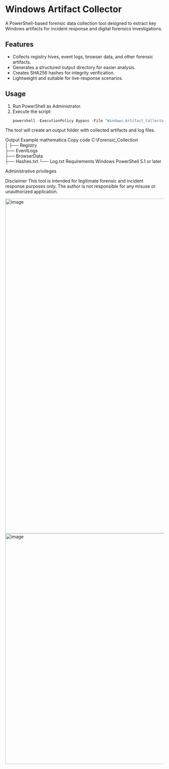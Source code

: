 # Windows Artifact Collector

A PowerShell-based forensic data collection tool designed to extract key Windows artifacts for incident response and digital forensics investigations.

## Features
- Collects registry hives, event logs, browser data, and other forensic artifacts.
- Generates a structured output directory for easier analysis.
- Creates SHA256 hashes for integrity verification.
- Lightweight and suitable for live-response scenarios.

## Usage
1. Run PowerShell as Administrator.
2. Execute the script:
   ```powershell
   powershell -ExecutionPolicy Bypass -File "Windows_Artifact_Collector.ps1"
The tool will create an output folder with collected artifacts and log files.

Output Example
mathematica
Copy code
C:\Forensic_Collection\
│
├── Registry\
├── EventLogs\
├── BrowserData\
├── Hashes.txt
└── Log.txt
Requirements
Windows PowerShell 5.1 or later

Administrative privileges

Disclaimer
This tool is intended for legitimate forensic and incident response purposes only. The author is not responsible for any misuse or unauthorized application.

<img width="1897" height="1062" alt="image" src="https://github.com/user-attachments/assets/791af572-f16f-493e-8f77-cbb8da784e7d" />

<img width="1429" height="732" alt="image" src="https://github.com/user-attachments/assets/8159bbfd-7c86-4d7b-8f66-48397e90d2f2" />

